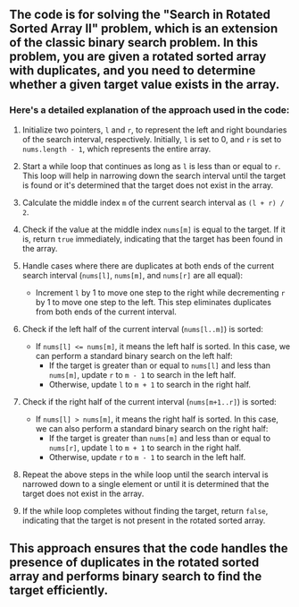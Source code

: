 ## ​The code is for solving the "Search in Rotated Sorted Array II" problem, which is an extension of the classic binary search problem. In this problem, you are given a rotated sorted array with duplicates, and you need to determine whether a given target value exists in the array.

### Here's a detailed explanation of the approach used in the code:

1. Initialize two pointers, `l` and `r`, to represent the left and right boundaries of the search interval, respectively. Initially, `l` is set to 0, and `r` is set to `nums.length - 1`, which represents the entire array.

2. Start a while loop that continues as long as `l` is less than or equal to `r`. This loop will help in narrowing down the search interval until the target is found or it's determined that the target does not exist in the array.

3. Calculate the middle index `m` of the current search interval as `(l + r) / 2`.

4. Check if the value at the middle index `nums[m]` is equal to the target. If it is, return `true` immediately, indicating that the target has been found in the array.

5. Handle cases where there are duplicates at both ends of the current search interval (`nums[l]`, `nums[m]`, and `nums[r]` are all equal):
   - Increment `l` by 1 to move one step to the right while decrementing `r` by 1 to move one step to the left. This step eliminates duplicates from both ends of the current interval.

6. Check if the left half of the current interval (`nums[l..m]`) is sorted:
   - If `nums[l] <= nums[m]`, it means the left half is sorted. In this case, we can perform a standard binary search on the left half:
     - If the target is greater than or equal to `nums[l]` and less than `nums[m]`, update `r` to `m - 1` to search in the left half.
     - Otherwise, update `l` to `m + 1` to search in the right half.

7. Check if the right half of the current interval (`nums[m+1..r]`) is sorted:
   - If `nums[l] > nums[m]`, it means the right half is sorted. In this case, we can also perform a standard binary search on the right half:
     - If the target is greater than `nums[m]` and less than or equal to `nums[r]`, update `l` to `m + 1` to search in the right half.
     - Otherwise, update `r` to `m - 1` to search in the left half.

8. Repeat the above steps in the while loop until the search interval is narrowed down to a single element or until it is determined that the target does not exist in the array.

9. If the while loop completes without finding the target, return `false`, indicating that the target is not present in the rotated sorted array.

## This approach ensures that the code handles the presence of duplicates in the rotated sorted array and performs binary search to find the target efficiently.
